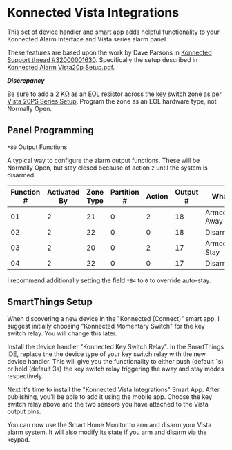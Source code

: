 # Konnected Vista Integrations

This set of device handler and smart app adds helpful functionality to your Konnected Alarm Interface and Vista series alarm panel.

These features are based upon the work by Dave Parsons in [Konnected Support thread #32000001630](https://help.konnected.io/support/discussions/topics/32000001630). 
Specifically the setup described in [Konnected Alarm Vista20p Setup.pdf](https://help.konnected.io/helpdesk/attachments/32004430083).

_**Discrepancy**_

Be sure to add a 2 KΩ as an EOL resistor across the key switch zone as per [Vista 20PS Series Setup](https://www.manualslib.com/manual/847525/Ademco-Vista-20ps-Series.html?page=16). Program the zone as an EOL hardware type, not Normally Open.

## Panel Programming

`*80` Output Functions

A typical way to configure the alarm output functions. These will be Normally Open, but stay closed because of action `2` until the system is disarmed.

| Function # | Activated By | Zone Type | Partition # | Action | Output # | What |
| ---------- | ------------ | --------- | ----------- | ------ | -------- | ---- |
| 01 | 2 | 21 | 0 | 2 | 18 | Armed Away |
| 02 | 2 | 22 | 0 | 0 | 18 | Disarmed |
| 03 | 2 | 20 | 0 | 2 | 17 | Armed Stay |
| 04 | 2 | 22 | 0 | 0 | 17 | Disarmed |

I recommend additionally setting the field `*84` to `0` to override auto-stay.

## SmartThings Setup

When discovering a new device in the "Konnected (Connect)" smart app, I suggest initially choosing "Konnected Momentary Switch" for the key switch relay. You will change this later. 

Install the device handler "Konnected Key Switch Relay". In the SmartThings IDE, replace the the device type of your key switch relay with the new device handler. This will give you the functionality to either push (default 1s) or hold (default 3s) the key switch relay triggering the away and stay modes respectively.

Next it's time to install the "Konnected Vista Integrations" Smart App. After publishing, you'll be able to add it using the mobile app. Choose the key switch relay above and the two sensors you have attached to the Vista output pins.

You can now use the Smart Home Monitor to arm and disarm your Vista alarm system. It will also modify its state if you arm and disarm via the keypad.
